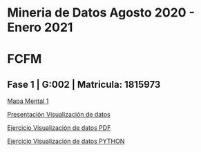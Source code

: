 # Mineria de Datos Agosto 2020 - Enero 2021

# FCFM

## Fase 1 | G:002 | Matricula: 1815973

[Mapa Mental 1](https://github.com/PilarAbigailMendozaAlvarez/Mineria-de-Datos-Agosto-2020---Enero-2021/blob/master/MapaMental_1_1815973.pdf)

[Presentación Visualización de datos](https://github.com/PilarAbigailMendozaAlvarez/Mineria-de-Datos-Agosto-2020---Enero-2021/blob/master/Presentacion_Visualizacion%20de%20datos_002.pdf)

[Ejercicio Visualización de datos PDF](https://github.com/PilarAbigailMendozaAlvarez/Mineria-de-Datos-Agosto-2020---Enero-2021/blob/master/Ejemplo_Visualizaci%C3%B3n%20de%20datos_002.pdf)

[Ejercicio Visualización de datos PYTHON](https://github.com/PilarAbigailMendozaAlvarez/Mineria-de-Datos-Agosto-2020---Enero-2021/blob/master/Ejercicio_Visualizacion%20de%20datos_002)
